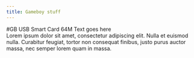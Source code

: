 ```yaml
---
title: Gameboy stuff
---
```

#GB USB Smart Card 64M
Text goes here <br>
Lorem ipsum dolor sit amet, consectetur adipiscing elit. Nulla et euismod nulla. Curabitur feugiat, tortor non consequat finibus, justo purus auctor massa, nec semper lorem quam in massa.